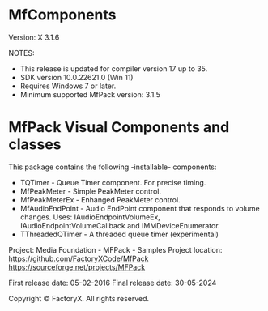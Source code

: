# MfComponents
Version: X 3.1.6

NOTES: 
 - This release is updated for compiler version 17 up to 35.
 - SDK version 10.0.22621.0 (Win 11)
 - Requires Windows 7 or later.
 - Minimum supported MfPack version: 3.1.5

MfPack Visual Components and classes
=======================

This package contains the following -installable- components:

- TQTimer - Queue Timer component. For precise timing.
- MfPeakMeter - Simple PeakMeter control.
- MfPeakMeterEx - Enhanged PeakMeter control.
- MfAudioEndPoint - Audio EndPoint component that responds to volume changes. 
                    Uses: IAudioEndpointVolumeEx, IAudioEndpointVolumeCallback and IMMDeviceEnumerator.
- TThreadedQTimer - A threaded queue timer (experimental) 

Project: Media Foundation - MFPack - Samples
Project location: https://github.com/FactoryXCode/MfPack
                  https://sourceforge.net/projects/MFPack

First release date: 05-02-2016
Final release date: 30-05-2024

Copyright © FactoryX. All rights reserved.